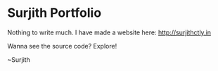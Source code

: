 # Surjith Portfolio

Nothing to write much. I have made a website here: http://surjithctly.in

Wanna see the source code? Explore!

~Surjith
